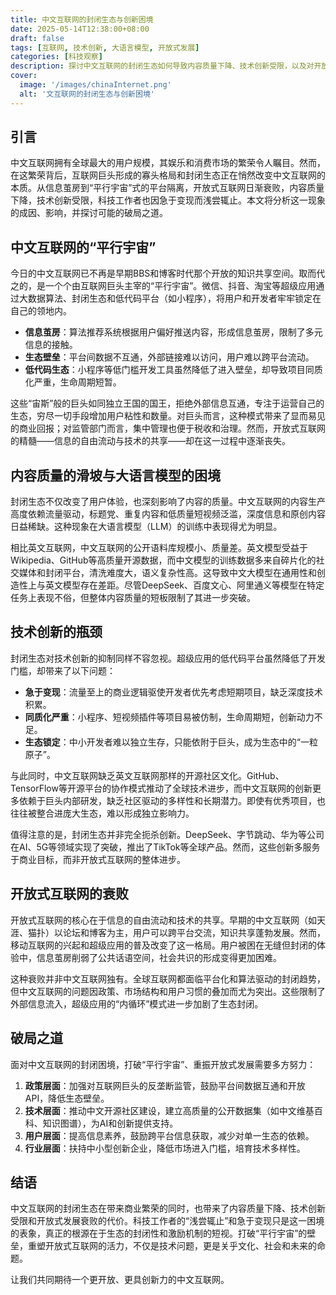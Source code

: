 ```yaml
---
title: 中文互联网的封闭生态与创新困境
date: 2025-05-14T12:38:00+08:00
draft: false
tags: [互联网, 技术创新, 大语言模型, 开放式发展]
categories: [科技观察]
description: 探讨中文互联网的封闭生态如何导致内容质量下降、技术创新受限，以及对开放式发展的深远影响。
cover:
  image: '/images/chinaInternet.png'
  alt: '文互联网的封闭生态与创新困境'
---
```


## 引言

中文互联网拥有全球最大的用户规模，其娱乐和消费市场的繁荣令人瞩目。然而，在这繁荣背后，互联网巨头形成的寡头格局和封闭生态正在悄然改变中文互联网的本质。从信息茧房到“平行宇宙”式的平台隔离，开放式互联网日渐衰败，内容质量下降，技术创新受限，科技工作者也因急于变现而浅尝辄止。本文将分析这一现象的成因、影响，并探讨可能的破局之道。

## 中文互联网的“平行宇宙”

今日的中文互联网已不再是早期BBS和博客时代那个开放的知识共享空间。取而代之的，是一个个由互联网巨头主宰的“平行宇宙”。微信、抖音、淘宝等超级应用通过大数据算法、封闭生态和低代码平台（如小程序），将用户和开发者牢牢锁定在自己的领地内。

- **信息茧房**：算法推荐系统根据用户偏好推送内容，形成信息茧房，限制了多元信息的接触。
- **生态壁垒**：平台间数据不互通，外部链接难以访问，用户难以跨平台流动。
- **低代码生态**：小程序等低门槛开发工具虽然降低了进入壁垒，却导致项目同质化严重，生命周期短暂。

这些“宙斯”般的巨头如同独立王国的国王，拒绝外部信息互通，专注于运营自己的生态，穷尽一切手段增加用户粘性和数量。对巨头而言，这种模式带来了显而易见的商业回报；对监管部门而言，集中管理也便于税收和治理。然而，开放式互联网的精髓——信息的自由流动与技术的共享——却在这一过程中逐渐丧失。

## 内容质量的滑坡与大语言模型的困境

封闭生态不仅改变了用户体验，也深刻影响了内容的质量。中文互联网的内容生产高度依赖流量驱动，标题党、重复内容和低质量短视频泛滥，深度信息和原创内容日益稀缺。这种现象在大语言模型（LLM）的训练中表现得尤为明显。

相比英文互联网，中文互联网的公开语料库规模小、质量差。英文模型受益于Wikipedia、GitHub等高质量开源数据，而中文模型的训练数据多来自碎片化的社交媒体和封闭平台，清洗难度大，语义复杂性高。这导致中文大模型在通用性和创造性上与英文模型存在差距。尽管DeepSeek、百度文心、阿里通义等模型在特定任务上表现不俗，但整体内容质量的短板限制了其进一步突破。

## 技术创新的瓶颈

封闭生态对技术创新的抑制同样不容忽视。超级应用的低代码平台虽然降低了开发门槛，却带来了以下问题：

- **急于变现**：流量至上的商业逻辑驱使开发者优先考虑短期项目，缺乏深度技术积累。
- **同质化严重**：小程序、短视频插件等项目易被仿制，生命周期短，创新动力不足。
- **生态锁定**：中小开发者难以独立生存，只能依附于巨头，成为生态中的“一粒原子”。

与此同时，中文互联网缺乏英文互联网那样的开源社区文化。GitHub、TensorFlow等开源平台的协作模式推动了全球技术进步，而中文互联网的创新更多依赖于巨头内部研发，缺乏社区驱动的多样性和长期潜力。即使有优秀项目，也往往被整合进庞大生态，难以形成独立影响力。

值得注意的是，封闭生态并非完全扼杀创新。DeepSeek、字节跳动、华为等公司在AI、5G等领域实现了突破，推出了TikTok等全球产品。然而，这些创新多服务于商业目标，而非开放式互联网的整体进步。

## 开放式互联网的衰败

开放式互联网的核心在于信息的自由流动和技术的共享。早期的中文互联网（如天涯、猫扑）以论坛和博客为主，用户可以跨平台交流，知识共享蓬勃发展。然而，移动互联网的兴起和超级应用的普及改变了这一格局。用户被困在无缝但封闭的体验中，信息茧房削弱了公共话语空间，社会共识的形成变得更加困难。

这种衰败并非中文互联网独有。全球互联网都面临平台化和算法驱动的封闭趋势，但中文互联网的问题因政策、市场结构和用户习惯的叠加而尤为突出。这些限制了外部信息流入，超级应用的“内循环”模式进一步加剧了生态封闭。

## 破局之道

面对中文互联网的封闭困境，打破“平行宇宙”、重振开放式发展需要多方努力：

1. **政策层面**：加强对互联网巨头的反垄断监管，鼓励平台间数据互通和开放API，降低生态壁垒。
2. **技术层面**：推动中文开源社区建设，建立高质量的公开数据集（如中文维基百科、知识图谱），为AI和创新提供支持。
3. **用户层面**：提高信息素养，鼓励跨平台信息获取，减少对单一生态的依赖。
4. **行业层面**：扶持中小型创新企业，降低市场进入门槛，培育技术多样性。

## 结语

中文互联网的封闭生态在带来商业繁荣的同时，也带来了内容质量下降、技术创新受限和开放式发展衰败的代价。科技工作者的“浅尝辄止”和急于变现只是这一困境的表象，真正的根源在于生态的封闭性和激励机制的短视。打破“平行宇宙”的壁垒，重塑开放式互联网的活力，不仅是技术问题，更是关乎文化、社会和未来的命题。

让我们共同期待一个更开放、更具创新力的中文互联网。